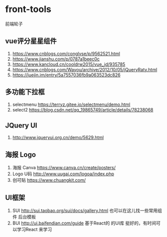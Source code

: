 # front-tools
前端轮子

## vue评分星星组件
1. https://www.cnblogs.com/conglvse/p/9562521.html
2. https://www.jianshu.com/p/0787a1beec0c
3. https://www.kancloud.cn/cooldrw2015/vue_jd/935785
4. https://www.cnblogs.com/Wayou/archive/2012/10/05/jQueryRaty.html
5. https://juejin.im/entry/5a7557036fb9a063523dc826

## 多功能下拉框
1. selectmenu https://terryz.gitee.io/selectmenu/demo.html
2. select2 https://blog.csdn.net/qq_19865749/article/details/78238068


## JQuery UI
1. http://www.jqueryui.org.cn/demo/5629.html

## 海报 Logo
1. 海报 Canva https://www.canva.cn/create/posters/
2. Logo U码 http://www.uugai.com/logoa/index.php
3. 创可贴 https://www.chuangkit.com/


## UI框架
1. SUI http://sui.taobao.org/sui/docs/gallery.html 也可以在这儿找一些常用组件 后台模板
2. BUI http://ui.baifendian.com/guide 基于React的 的UI库 挺好的，有时间可以学习React 来学习
